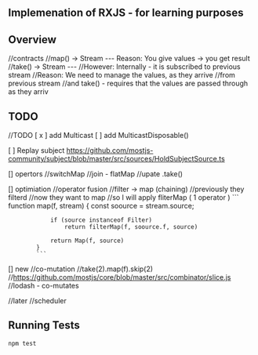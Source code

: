 


## Implemenation of RXJS - for learning purposes

## Overview 

//contracts
//map() -> Stream<T> --- Reason: You give values -> you get result
//take() -> Stream<T> --- 
        //However: Internally - it is subscribed to previous stream
        //Reason: We need to manage the values, as they arrive 
        //from previous stream 
        //and take() - requires that the values are passed through as they arriv

## TODO 

//TODO 
[ x ] add Multicast 
[   ] add MulticastDisposable()

[   ] Replay subject 
    https://github.com/mostjs-community/subject/blob/master/src/sources/HoldSubjectSource.ts

[] opertors 
    //switchMap 
    //join - flatMap
    //upate .take()

[] optimiation 
    //operator fusion
    //filter -> map (chaining)
        //previously they filterd 
        //now they want to map
            //so I will apply fliterMap ( 1 operator )
            ```
            function map(f, stream) {
                const soource = stream.source;

                if (source instanceof Filter)
                    return filterMap(f, soource.f, source)

                return Map(f, source)
            }
            ```
[] new
    //co-mutation 
        //take(2).map(f).skip(2)
            //https://github.com/mostjs/core/blob/master/src/combinator/slice.js
        //lodash - co-mutates


//later 
    //scheduler

## Running Tests

```
npm test
```